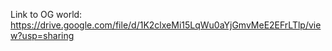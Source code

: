 Link to OG world: https://drive.google.com/file/d/1K2clxeMi15LqWu0aYjGmvMeE2EFrLTlp/view?usp=sharing
